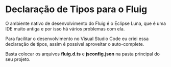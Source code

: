 # Declaração de Tipos para o Fluig

O ambiente nativo de desenvolvimento do Fluig é o Eclipse Luna, que é uma IDE muito antiga e por isso há vários
problemas com ela.

Para facilitar o desenvolvimento no Visual Studio Code eu criei essa declaração de tipos, assim é possível aproveitar
o auto-complete.

Basta colocar os arquivos **fluig.d.ts** e **jsconfig.json** na pasta principal do seu projeto.
